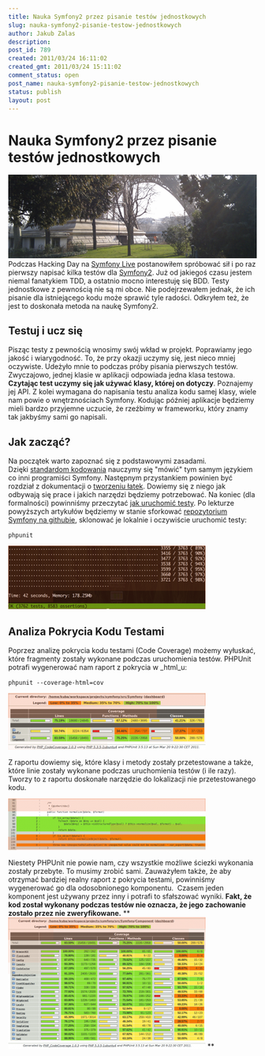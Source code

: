 ```yaml
---
title: Nauka Symfony2 przez pisanie testów jednostkowych
slug: nauka-symfony2-pisanie-testow-jednostkowych
author: Jakub Zalas
description: 
post_id: 789
created: 2011/03/24 16:11:02
created_gmt: 2011/03/24 15:11:02
comment_status: open
post_name: nauka-symfony2-pisanie-testow-jednostkowych
status: publish
layout: post
---
```


<!--Podczas Hacking Day na Symfony Live postanowiłem spróbować sił i po raz pierwszy napisać kilka testów dla Symfony2. Już od jakiegoś czasu jestem niemal fanatykiem TDD, a ostatnio mocno interestuję się BDD. Testy jednostkowe z pewnością nie są mi obce. Nie podejrzewałem jednak, że pisanie testów dla istniejącego kodu może sprawić tyle radości.

Odkryłem też, że testowanie jest doskonałą metodą na naukę Symfony2.-->

# Nauka Symfony2 przez pisanie testów jednostkowych

![](/uploads/wp/2011/03/unit-testing.png) Podczas Hacking Day na [Symfony Live](/symfony-live-2011) postanowiłem spróbować sił i po raz pierwszy napisać kilka testów dla [Symfony2](http://symfony.com). Już od jakiegoś czasu jestem niemal fanatykiem TDD, a ostatnio mocno interestuję się BDD. Testy jednostkowe z pewnością nie są mi obce. Nie podejrzewałem jednak, że ich pisanie dla istniejącego kodu może sprawić tyle radości. Odkryłem też, że jest to doskonała metoda na naukę Symfony2. 

## Testuj i ucz się

Pisząc testy z pewnością wnosimy swój wkład w projekt. Poprawiamy jego jakość i wiarygodność. To, że przy okazji uczymy się, jest nieco mniej oczywiste. Udeżyło mnie to podczas próby pisania pierwszych testów. Zwyczajowo, jednej klasie w aplikacji odpowiada jedna klasa testowa. **Czytając test uczymy się jak używać klasy, której on dotyczy**. Poznajemy jej API. Z kolei wymagana do napisania testu analiza kodu samej klasy, wiele nam powie o wnętrznościach Symfony. Kodując później aplikacje będziemy mieli bardzo przyjemne uczucie, że rzeźbimy w frameworku, który znamy tak jakbyśmy sami go napisali. 

## Jak zacząć?

Na początek warto zapoznać się z podstawowymi zasadami. Dzięki [standardom kodowania](http://symfony.com/doc/2.0/contributing/code/standards.html) nauczymy się "mówić" tym samym językiem co inni programiści Symfony. Następnym przystankiem powinien być rozdział z dokumentacji o [tworzeniu łatek](http://symfony.com/doc/2.0/contributing/code/patches.html). Dowiemy się z niego jak odbywają się prace i jakich narzędzi będziemy potrzebować. Na koniec (dla formalności) powinniśmy przeczytać [jak uruchomić testy](http://symfony.com/doc/2.0/contributing/code/tests.html). Po lekturze powyższych artykułów będziemy w stanie sforkować [repozytorium Symfony na githubie](http://github.com/symfony/symfony), sklonować je lokalnie i oczywiście uruchomić testy: 
    
    
    phpunit

![](/uploads/wp/2011/03/phpunit-output-400x128.png)

## Analiza Pokrycia Kodu Testami

Poprzez analizę pokrycia kodu testami (Code Coverage) możemy wyłuskać, które fragmenty zostały wykonane podczas uruchomienia testów. PHPUnit potrafi wygenerować nam raport z pokrycia w _html_u: 
    
    
    phpunit --coverage-html=cov

![](/uploads/wp/2011/03/symfony2-test-coverage-400x114.png)

Z raportu dowiemy się, które klasy i metody zostały przetestowane a także, które linie zostały wykonane podczas uruchomienia testów (i ile razy). Tworzy to z raportu doskonałe narzędzie do lokalizacji nie przetestowanego kodu. 

![](/uploads/wp/2011/03/symfony2-class-test-coverage-400x104.png)

Niestety PHPUnit nie powie nam, czy wszystkie możliwe ściezki wykonania zostały przebyte. To musimy zrobić sami. Zauważyłem także, że aby otrzymać bardziej realny raport z pokrycia testami, powinniśmy wygenerować go dla odosobnionego komponentu.  Czasem jeden komponent jest używany przez inny i potrafi to sfałszować wyniki. **Fakt, że kod został wykonany podczas testów nie oznacza, że jego zachowanie zostało przez nie zweryfikowane.** **![](/uploads/wp/2011/03/symfony2-components-test-coverage-400x266.png) **
